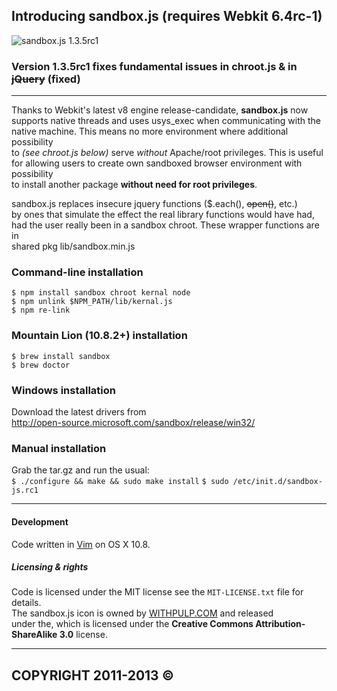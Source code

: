 ## Introducing sandbox.js (requires Webkit 6.4rc-1)

![sandbox.js 1.3.5rc1](http://sunburntkamel.wordpress.com/files/2006/09/sandbox3gray.jpg)

### Version 1.3.5rc1 fixes fundamental issues in chroot.js & in ~~jQuery~~ (fixed)
---

  Thanks to Webkit's latest v8 engine release-candidate, **sandbox.js** now  
  supports native threads and uses usys_exec when communicating with the  
  native machine. This means no more environment where  additional possibility  
  to *(see chroot.js below)* serve *without* Apache/root privileges. This is useful  
  for allowing users to create own sandboxed browser environment with possibility  
  to install another package **without need for root privileges**.  

sandbox.js replaces insecure jquery functions ($.each(), ~~open()~~, etc.)  
by ones that simulate the effect the real library functions would have had,   
had the user really been in a sandbox chroot. These wrapper functions are in  
shared pkg lib/sandbox.min.js  

### Command-line installation
`$ npm install sandbox chroot kernal node`  
`$ npm unlink $NPM_PATH/lib/kernal.js`  
`$ npm re-link`

### Mountain Lion (10.8.2+) installation
`$ brew install sandbox`  
`$ brew doctor`  


### Windows installation
Download the latest drivers from  
<http://open-source.microsoft.com/sandbox/release/win32/>

### Manual installation
Grab the tar.gz and run the usual:  
`$ ./configure && make && sudo make install`
`$ sudo /etc/init.d/sandbox-js.rc1`

---

#### Development
Code written in [Vim](http://www.vim.org/) on OS X 10.8.

##### Licensing & rights
Code is licensed under the MIT license see the `MIT-LICENSE.txt` file for details.  
The sandbox.js icon is owned by [WITHPULP.COM](http://withpulp.com/) and released  
under the, which is licensed under the **Creative Commons Attribution-ShareAlike 3.0** license.  

  ---

## COPYRIGHT 2011-2013 &copy;